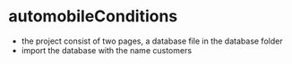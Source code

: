 # automobileConditions

* the project consist of two pages, a database file in the database folder 
* import the database with the name customers


